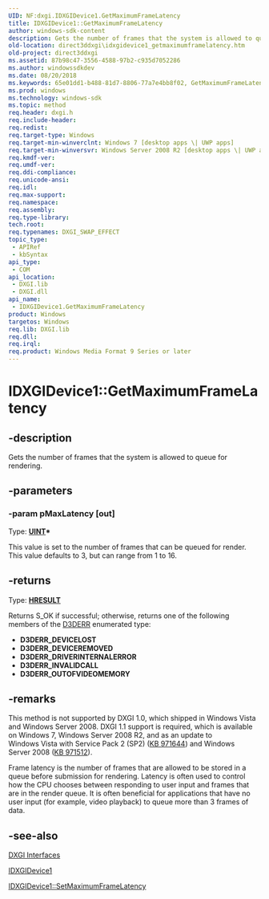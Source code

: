 ```yaml
---
UID: NF:dxgi.IDXGIDevice1.GetMaximumFrameLatency
title: IDXGIDevice1::GetMaximumFrameLatency
author: windows-sdk-content
description: Gets the number of frames that the system is allowed to queue for rendering.
old-location: direct3ddxgi\idxgidevice1_getmaximumframelatency.htm
old-project: direct3ddxgi
ms.assetid: 87b98c47-3556-4588-97b2-c935d7052286
ms.author: windowssdkdev
ms.date: 08/20/2018
ms.keywords: 65e01dd1-b488-81d7-8806-77a7e4bb8f02, GetMaximumFrameLatency, GetMaximumFrameLatency method [DXGI], GetMaximumFrameLatency method [DXGI],IDXGIDevice1 interface, IDXGIDevice1 interface [DXGI],GetMaximumFrameLatency method, IDXGIDevice1.GetMaximumFrameLatency, IDXGIDevice1::GetMaximumFrameLatency, direct3ddxgi.idxgidevice1_getmaximumframelatency, dxgi/IDXGIDevice1::GetMaximumFrameLatency
ms.prod: windows
ms.technology: windows-sdk
ms.topic: method
req.header: dxgi.h
req.include-header: 
req.redist: 
req.target-type: Windows
req.target-min-winverclnt: Windows 7 [desktop apps \| UWP apps]
req.target-min-winversvr: Windows Server 2008 R2 [desktop apps \| UWP apps]
req.kmdf-ver: 
req.umdf-ver: 
req.ddi-compliance: 
req.unicode-ansi: 
req.idl: 
req.max-support: 
req.namespace: 
req.assembly: 
req.type-library: 
tech.root: 
req.typenames: DXGI_SWAP_EFFECT
topic_type:
 - APIRef
 - kbSyntax
api_type:
 - COM
api_location:
 - DXGI.lib
 - DXGI.dll
api_name:
 - IDXGIDevice1.GetMaximumFrameLatency
product: Windows
targetos: Windows
req.lib: DXGI.lib
req.dll: 
req.irql: 
req.product: Windows Media Format 9 Series or later
---
```


# IDXGIDevice1::GetMaximumFrameLatency


## -description


Gets the number of frames that the system is allowed to queue for rendering.


## -parameters




### -param pMaxLatency [out]

Type: <b><a href="https://msdn.microsoft.com/4553cafc-450e-4493-a4d4-cb6e2f274d46">UINT</a>*</b>

This value is set to the number of frames that can be queued for render.  
      This value defaults to 3, but can range from 1 to 16.


## -returns



Type: <b><a href="https://msdn.microsoft.com/en-us/library/Hh437604(v=VS.85).aspx">HRESULT</a></b>

Returns S_OK if successful; otherwise, returns one of the following members of the <a href="https://msdn.microsoft.com/en-us/library/Bb172554(v=VS.85).aspx">D3DERR</a> enumerated type:

<ul>
<li><b>D3DERR_DEVICELOST</b></li>
<li><b>D3DERR_DEVICEREMOVED</b></li>
<li><b>D3DERR_DRIVERINTERNALERROR</b></li>
<li><b>D3DERR_INVALIDCALL</b></li>
<li><b>D3DERR_OUTOFVIDEOMEMORY</b></li>
</ul>



## -remarks



This method is not supported by DXGI 1.0, which shipped in Windows Vista and Windows Server 2008. DXGI 1.1 support is required, which is available on 
      Windows 7, Windows Server 2008 R2, and as an update to Windows Vista with Service Pack 2 (SP2) (<a href="http://go.microsoft.com/fwlink/p/?linkid=160189">KB 971644</a>) and Windows Server 2008 (<a href="http://go.microsoft.com/fwlink/p/?linkid=183689">KB 971512</a>).

Frame latency is the number of frames that are allowed to be stored in a queue before submission for rendering.  Latency is often 
    used to control how the CPU chooses between responding to user input and frames that are in the render queue.  It is often beneficial for applications 
    that have no user input (for example, video playback) to queue more than 3 frames of data.




## -see-also




<a href="https://msdn.microsoft.com/b561b26b-961c-4d5e-8483-56b51b989bf7">DXGI Interfaces</a>



<a href="https://msdn.microsoft.com/a0ba0fa3-489a-4eff-9e49-b231ab472ee4">IDXGIDevice1</a>



<a href="https://msdn.microsoft.com/ea477f33-2dba-44ac-9b47-8fd2ce6cec30">IDXGIDevice1::SetMaximumFrameLatency</a>
 

 

